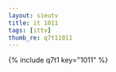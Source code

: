```yaml
--- 
layout: sieutv
title: it 1011
tags: [ittv]
thumb_re: q7t11011
---
```

{% include q7t1 key="1011" %} 
